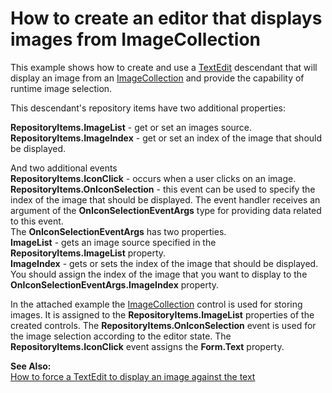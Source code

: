 # How to create an editor that displays images from ImageCollection


<p>This example shows how to create and use a <a href="http://documentation.devexpress.com/#WindowsForms/clsDevExpressXtraEditorsTextEdittopic">TextEdit</a> descendant that will display an image from an <a href="http://documentation.devexpress.com/#CoreLibraries/clsDevExpressUtilsImageCollectiontopic">ImageCollection</a> and provide the capability of runtime image selection.</p><p>This descendant's repository items have two additional properties:</p><p><strong>RepositoryItems.ImageList</strong> - get or set an images source.<br />
<strong>RepositoryItems.ImageIndex</strong> - get or set an index of the image that should be displayed.</p><p>And two additional events<br />
<strong>RepositoryItems.IconClick</strong> - occurs when a user clicks on an image.<br />
<strong>RepositoryItems.OnIconSelection</strong> - this event can be used to specify the index of the image that should be displayed. The event handler receives an argument of the <strong>OnIconSelectionEventArgs</strong> type for providing data related to this event.<br />
The <strong>OnIconSelectionEventArgs</strong> has two properties.<br />
<strong>ImageList</strong> - gets an image source specified in the <strong>RepositoryItems.ImageList</strong> property.<br />
<strong>ImageIndex</strong> - gets or sets the index of the image that should be displayed.<br />
You should assign the index of the image that you want to display to the <strong>OnIconSelectionEventArgs.ImageIndex</strong> property.</p><p>In the attached example the <a href="http://documentation.devexpress.com/#CoreLibraries/clsDevExpressUtilsImageCollectiontopic">ImageCollection</a> control is used for storing images. It is assigned to the <strong>RepositoryItems.ImageList</strong> properties of the created controls. The <strong>RepositoryItems.OnIconSelection</strong> event is used for the image selection according to the editor state. The <strong>RepositoryItems.IconClick</strong> event assigns the <strong>Form.Text</strong> property.</p><p><strong>See Also:</strong><br />
<a href="https://www.devexpress.com/Support/Center/p/K18336">How to force a TextEdit to display an image against the text </a></p>

<br/>


